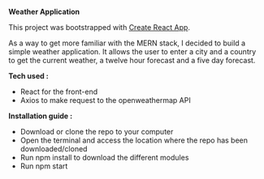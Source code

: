 **Weather Application**

This project was bootstrapped with [Create React App](https://github.com/facebookincubator/create-react-app).

As a way to get more familiar with the MERN stack, I decided to build a simple weather application. It allows the user to enter a city and a country to get the current weather, a twelve hour forecast and a five day forecast.

**Tech used :**
- React for the front-end
- Axios to make request to the openweathermap API

**Installation guide :**
- Download or clone the repo to your computer
- Open the terminal and access the location where the repo has been downloaded/cloned
- Run npm install to download the different modules
- Run npm start
